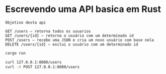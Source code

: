 # Escrevendo uma API basica em Rust

```doc
Objetivo desta api

GET /users — retorna todos os usuarios
GET /users/{id} — retorna o usuário com um determinado id
POST /users — recebe uma JSON e cria um novo usuário com base nela
DELETE /users/{id} — exclui o usuário com um determinado id
```

```zsh
cargo run
```

```zsh
curl 127.0.0.1:8080/users
curl -X POST 127.0.0.1:8080/users
```